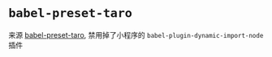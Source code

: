 # `babel-preset-taro`

来源 [babel-preset-taro](https://github.com/NervJS/taro/tree/next/packages/babel-preset-taro), 禁用掉了小程序的 `babel-plugin-dynamic-import-node` 插件
